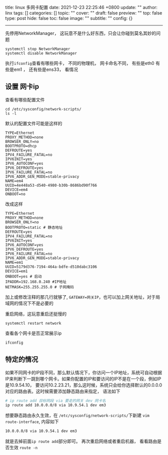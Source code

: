 title: linux 多网卡配置
date: 2021-12-23 22:25:46 +0800
update: ""
author: linx
tags: []
categories: []
topic: ""
cover: ""
draft: false
preview: ""
top: false
type: post
hide: false
toc: false
image: ""
subtitle: ""
config: {}


---



先停用NetworkManager， 这玩意不是什么好东西，只会让你碰到莫名其妙的问题

```shell
systemctl stop NetworkManager
systemctl disable NetworkManager
```

执行`ifconfig`查看有哪些网卡， 不同的物理机， 网卡命名不同， 有些是eth0 有些是em1 ， 还有些是ens33， 看情况

## 设置 网卡ip
查看有哪些配置文件
```shell
cd /etc/sysconfig/network-scripts/
ls -l
```
默认的配置文件可能是这样的
```
TYPE=Ethernet
PROXY_METHOD=none
BROWSER_ONLY=no
BOOTPROTO=dhcp
DEFROUTE=yes
IPV4_FAILURE_FATAL=no
IPV6INIT=yes
IPV6_AUTOCONF=yes
IPV6_DEFROUTE=yes
IPV6_FAILURE_FATAL=no
IPV6_ADDR_GEN_MODE=stable-privacy
NAME=em4
UUID=4e448a53-d540-4980-b30b-8686bd90f766
DEVICE=em4
ONBOOT=no
```
改成这样

```
TYPE=Ethernet
PROXY_METHOD=none
BROWSER_ONLY=no
BOOTPROTO=static # 静态地址
DEFROUTE=yes
IPV4_FAILURE_FATAL=no
IPV6INIT=yes
IPV6_AUTOCONF=yes
IPV6_DEFROUTE=yes
IPV6_FAILURE_FATAL=no
IPV6_ADDR_GEN_MODE=stable-privacy
NAME=em1
UUID=5179d376-7194-464a-bdfe-d510dabc3106
DEVICE=em1
ONBOOT=yes # 启动
IPADDR=192.168.0.240 #IP地址
NETMASK=255.255.255.0 # 子网掩码
```
加上或修改注释的那几行就够了, `GATEWAY=网关IP`，也可以加上网关地址，对于局域网的情况下不是必要的


重启网络，这玩意重启还挺慢的
```shell
systemctl restart network
```
查看各个网卡是否正常展示ip
```sh
ifconfig
```

## 特定的情况

如果不同网卡的IP段不同，那么默认情况下，你访问一个IP地址，系统可自动根据IP来判断下一跳到哪个网卡。如果你配置的IP和要访问的IP不是在一个段，例如IP是10.9.54.10， 要访问10.2.23.21，那么这时候，系统只会给你选择默认的0.0.0.0对应的路由表。这时候需要添加静态路由来指定， 语法如下

```sh
# ip route add 目标网段 via 要走的网关 dev 网卡名
ip route add 10.0.0.0/8 via 10.9.54.1 dev em3
```
想要静态路由永久生效，在 `/etc/sysconfig/network-scripts/`下新建 `vim route-interface`, 内容如下
```sh
10.0.0.0/8 via 10.9.54.1 dev em3
```
就是去掉前面`ip route add`部分即可。 再次重启网络或者重启机器， 看看路由是否生效 `route -n`
